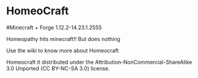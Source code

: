 
# HomeoCraft
 #Minecraft + Forge 1.12.2-14.23.1.2555

Homeopathy hits minecraft!! But does nothing


Use the wiki to know more about Homeocraft

Homeocraft it distributed under the Attribution-NonCommercial-ShareAlike 3.0 Unported (CC BY-NC-SA 3.0) license.

